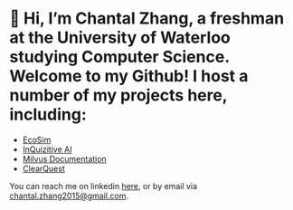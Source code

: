 # 👋 Hi, I’m Chantal Zhang, a freshman at the University of Waterloo studying Computer Science. Welcome to my Github! I host a number of my projects here, including:
- [EcoSim](https://github.com/cavalier08/EcoSim)
- [InQuizitive AI](https://github.com/cavalier08/InQuizitive-AI)
- [Milvus Documentation](https://github.com/cavalier08/Milvus-Documentation)
- [ClearQuest](https://github.com/cavalier08/ClearQuest)


You can reach me on linkedin [here](https://www.linkedin.com/in/chantal-zhang-267b5828a/), or by email via chantal.zhang2015@gmail.com. 

